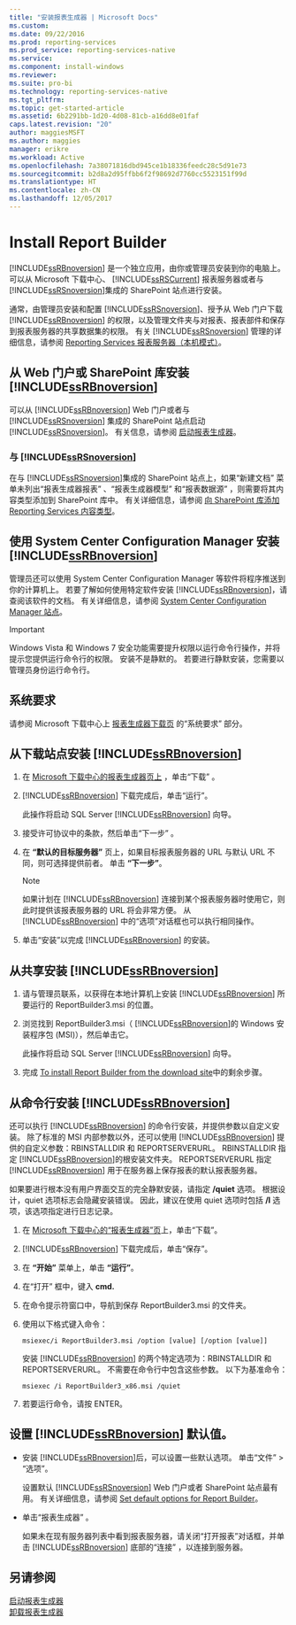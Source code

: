 ```yaml
---
title: "安装报表生成器 | Microsoft Docs"
ms.custom: 
ms.date: 09/22/2016
ms.prod: reporting-services
ms.prod_service: reporting-services-native
ms.service: 
ms.component: install-windows
ms.reviewer: 
ms.suite: pro-bi
ms.technology: reporting-services-native
ms.tgt_pltfrm: 
ms.topic: get-started-article
ms.assetid: 6b2291bb-1d20-4d08-81cb-a16dd8e01faf
caps.latest.revision: "20"
author: maggiesMSFT
ms.author: maggies
manager: erikre
ms.workload: Active
ms.openlocfilehash: 7a38071816dbd945ce1b18336feedc28c5d91e73
ms.sourcegitcommit: b2d8a2d95ffbb6f2f98692d7760cc5523151f99d
ms.translationtype: HT
ms.contentlocale: zh-CN
ms.lasthandoff: 12/05/2017
---
```

# <a name="install-report-builder"></a>Install Report Builder
  [!INCLUDE[ssRBnoversion](../../includes/ssrbnoversion-md.md)] 是一个独立应用，由你或管理员安装到你的电脑上。 可以从 Microsoft 下载中心、 [!INCLUDE[ssRSCurrent](../../includes/ssrscurrent-md.md)] 报表服务器或者与 [!INCLUDE[ssRSnoversion](../../includes/ssrsnoversion-md.md)]集成的 SharePoint 站点进行安装。  
  
 通常，由管理员安装和配置 [!INCLUDE[ssRSnoversion](../../includes/ssrsnoversion-md.md)]、授予从 Web 门户下载 [!INCLUDE[ssRBnoversion](../../includes/ssrbnoversion-md.md)] 的权限，以及管理文件夹与对报表、报表部件和保存到报表服务器的共享数据集的权限。 有关 [!INCLUDE[ssRSnoversion](../../includes/ssrsnoversion-md.md)] 管理的详细信息，请参阅 [Reporting Services 报表服务器（本机模式）](../../reporting-services/report-server/reporting-services-report-server-native-mode.md)。  
  
## <a name="install-includessrbnoversionincludesssrbnoversion-mdmd-from--a--web-portal-or-sharepoint-library"></a>从 Web 门户或 SharePoint 库安装 [!INCLUDE[ssRBnoversion](../../includes/ssrbnoversion-md.md)] 
  
 可以从 [!INCLUDE[ssRBnoversion](../../includes/ssrbnoversion-md.md)] Web 门户或者与 [!INCLUDE[ssRSnoversion](../../includes/ssrsnoversion-md.md)] 集成的 SharePoint 站点启动 [!INCLUDE[ssRSnoversion](../../includes/ssrsnoversion-md.md)]。 有关信息，请参阅 [启动报表生成器](../../reporting-services/report-builder/start-report-builder.md)。  
  
### <a name="sharepoint-site-integrated-with-includessrsnoversionincludesssrsnoversion-mdmd"></a>与 [!INCLUDE[ssRSnoversion](../../includes/ssrsnoversion-md.md)]
  
 在与 [!INCLUDE[ssRSnoversion](../../includes/ssrsnoversion-md.md)]集成的 SharePoint 站点上，如果“新建文档”  菜单未列出“报表生成器报表” 、“报表生成器模型” 和“报表数据源” ，则需要将其内容类型添加到 SharePoint 库中。 有关详细信息，请参阅 [向 SharePoint 库添加 Reporting Services 内容类型](../../reporting-services/report-server-sharepoint/add-reporting-services-content-types-to-a-sharepoint-library.md)。  
 
## <a name="install-includessrbnoversionincludesssrbnoversion-mdmd-with-system-center-configuration-manager"></a>使用 System Center Configuration Manager 安装 [!INCLUDE[ssRBnoversion](../../includes/ssrbnoversion-md.md)] 
  
 管理员还可以使用 System Center Configuration Manager 等软件将程序推送到你的计算机上。 若要了解如何使用特定软件安装 [!INCLUDE[ssRBnoversion](../../includes/ssrbnoversion-md.md)]，请查阅该软件的文档。 有关详细信息，请参阅 [System Center Configuration Manager 站点](https://www.microsoft.com/en-us/cloud-platform/system-center-configuration-manager)。  
  
> [!IMPORTANT]  
>  Windows Vista 和 Windows 7 安全功能需要提升权限以运行命令行操作，并将提示您提供运行命令行的权限。 安装不是静默的。 若要进行静默安装，您需要以管理员身份运行命令行。  
  
## <a name="system-requirements"></a>系统要求
  
 请参阅 Microsoft 下载中心上 [报表生成器下载页](http://go.microsoft.com/fwlink/?LinkID=734968) 的“系统要求” 部分。
  
##  <a name="download"></a> 从下载站点安装 [!INCLUDE[ssRBnoversion](../../includes/ssrbnoversion-md.md)]  
  
1.  在 [Microsoft 下载中心的报表生成器页上](http://go.microsoft.com/fwlink/?LinkID=734968) ，单击“下载” 。  
  
2.  [!INCLUDE[ssRBnoversion](../../includes/ssrbnoversion-md.md)] 下载完成后，单击“运行”。  
  
     此操作将启动 SQL Server [!INCLUDE[ssRBnoversion](../../includes/ssrbnoversion-md.md)] 向导。  
  
3.  接受许可协议中的条款，然后单击“下一步” 。  
  
4.  在 **“默认的目标服务器”** 页上，如果目标报表服务器的 URL 与默认 URL 不同，则可选择提供前者。 单击 **“下一步”**。  
  
    > [!NOTE]  
    >  如果计划在 [!INCLUDE[ssRBnoversion](../../includes/ssrbnoversion-md.md)] 连接到某个报表服务器时使用它，则此时提供该报表服务器的 URL 将会非常方便。 从 [!INCLUDE[ssRBnoversion](../../includes/ssrbnoversion-md.md)] 中的“选项”对话框也可以执行相同操作。  
  
5.  单击“安装”以完成 [!INCLUDE[ssRBnoversion](../../includes/ssrbnoversion-md.md)] 的安装。  
  
## <a name="to-install-includessrbnoversionincludesssrbnoversion-mdmd-from-a-share"></a>从共享安装 [!INCLUDE[ssRBnoversion](../../includes/ssrbnoversion-md.md)]  
  
1.  请与管理员联系，以获得在本地计算机上安装 [!INCLUDE[ssRBnoversion](../../includes/ssrbnoversion-md.md)] 所要运行的 ReportBuilder3.msi 的位置。  
  
2.  浏览找到 ReportBuilder3.msi（ [!INCLUDE[ssRBnoversion](../../includes/ssrbnoversion-md.md)]的 Windows 安装程序包 (MSI)），然后单击它。  
  
     此操作将启动 SQL Server [!INCLUDE[ssRBnoversion](../../includes/ssrbnoversion-md.md)] 向导。  
  
3.  完成 [To install Report Builder from the download site](#download)中的剩余步骤。  
  
## <a name="to-install-includessrbnoversionincludesssrbnoversion-mdmd-from-the-command-line"></a>从命令行安装 [!INCLUDE[ssRBnoversion](../../includes/ssrbnoversion-md.md)] 

 还可以执行 [!INCLUDE[ssRBnoversion](../../includes/ssrbnoversion-md.md)] 的命令行安装，并提供参数以自定义安装。 除了标准的 MSI 内部参数以外，还可以使用 [!INCLUDE[ssRBnoversion](../../includes/ssrbnoversion-md.md)] 提供的自定义参数：RBINSTALLDIR 和 REPORTSERVERURL。 RBINSTALLDIR 指定 [!INCLUDE[ssRBnoversion](../../includes/ssrbnoversion-md.md)]的根安装文件夹。 REPORTSERVERURL 指定 [!INCLUDE[ssRBnoversion](../../includes/ssrbnoversion-md.md)] 用于在服务器上保存报表的默认报表服务器。  
  
 如果要进行根本没有用户界面交互的完全静默安装，请指定 **/quiet** 选项。 根据设计，quiet 选项标志会隐藏安装错误。 因此，建议在使用 quiet 选项时包括 **/l** 选项，该选项指定进行日志记录。   
  
1.  在 [Microsoft 下载中心的“报表生成器”页](http://go.microsoft.com/fwlink/?LinkID=734968)上，单击“下载”。  
  
2.  [!INCLUDE[ssRBnoversion](../../includes/ssrbnoversion-md.md)] 下载完成后，单击“保存”。  
  
3.  在 **“开始”** 菜单上，单击 **“运行”**。  
  
4.  在“打开”  框中，键入 **cmd.**  
  
5.  在命令提示符窗口中，导航到保存 ReportBuilder3.msi 的文件夹。  
  
6.  使用以下格式键入命令：  
  
     `msiexec/i ReportBuilder3.msi /option [value] [/option [value]]`  
  
     安装 [!INCLUDE[ssRBnoversion](../../includes/ssrbnoversion-md.md)] 的两个特定选项为：RBINSTALLDIR 和 REPORTSERVERURL。 不需要在命令行中包含这些参数。 以下为基准命令：  
  
     `msiexec /i ReportBuilder3_x86.msi /quiet`  
  
7.  若要运行命令，请按 ENTER。  
  
## <a name="set-includessrbnoversionincludesssrbnoversion-mdmd-defaults"></a>设置 [!INCLUDE[ssRBnoversion](../../includes/ssrbnoversion-md.md)] 默认值。  
  
-   安装 [!INCLUDE[ssRBnoversion](../../includes/ssrbnoversion-md.md)]后，可以设置一些默认选项。 单击“文件” > “选项”。  
  
     设置默认 [!INCLUDE[ssRSnoversion](../../includes/ssrsnoversion-md.md)] Web 门户或者 SharePoint 站点最有用。 有关详细信息，请参阅 [Set default options for Report Builder](../../reporting-services/report-builder/set-default-options-for-report-builder.md)。  
  
-   单击“报表生成器”  。  
  
     如果未在现有服务器列表中看到报表服务器，请关闭“打开报表”对话框，并单击 [!INCLUDE[ssRBnoversion](../../includes/ssrbnoversion-md.md)] 底部的“连接” ，以连接到服务器。  
  
## <a name="see-also"></a>另请参阅  
 [启动报表生成器](../../reporting-services/report-builder/start-report-builder.md)   
 [卸载报表生成器](../../reporting-services/install-windows/uninstall-report-builder.md)  
  
  
